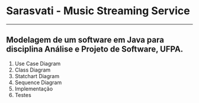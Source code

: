 # Sarasvati - Music Streaming Service
----------------
## Modelagem de um software em Java para disciplina Análise e Projeto de Software, UFPA. 
1. Use Case Diagram
1. Class Diagram
1. Statchart Diagram
1. Sequence Diagram
1. Implementação
1. Testes

